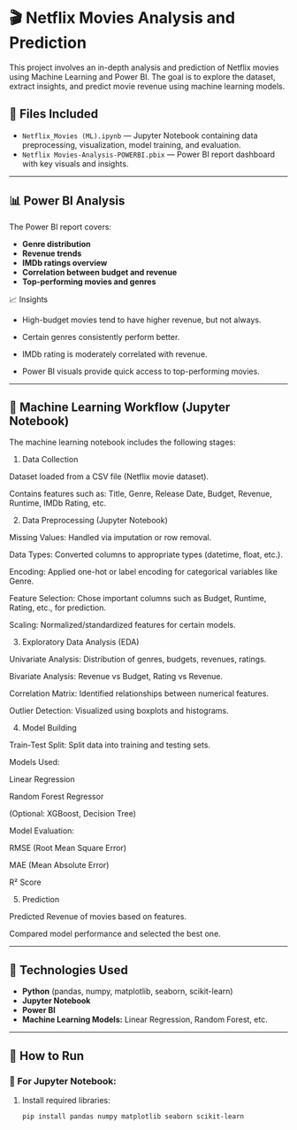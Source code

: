 
# 🎬 Netflix Movies Analysis and Prediction

This project involves an in-depth analysis and prediction of Netflix movies using Machine Learning and Power BI. The goal is to explore the dataset, extract insights, and predict movie revenue using machine learning models.

## 📁 Files Included

- `Netflix_Movies (ML).ipynb` — Jupyter Notebook containing data preprocessing, visualization, model training, and evaluation.
- `Netflix Movies-Analysis-POWERBI.pbix` — Power BI report dashboard with key visuals and insights.

---

## 📊 Power BI Analysis

The Power BI report covers:

- **Genre distribution**
- **Revenue trends**
- **IMDb ratings overview**
- **Correlation between budget and revenue**
- **Top-performing movies and genres**
  
📈 Insights

- High-budget movies tend to have higher revenue, but not always.

- Certain genres consistently perform better.

- IMDb rating is moderately correlated with revenue.

- Power BI visuals provide quick access to top-performing movies.
---

## 🤖 Machine Learning Workflow (Jupyter Notebook)

The machine learning notebook includes the following stages:

1. Data Collection

Dataset loaded from a CSV file (Netflix movie dataset).

Contains features such as: Title, Genre, Release Date, Budget, Revenue, Runtime, IMDb Rating, etc.

2. Data Preprocessing (Jupyter Notebook)

Missing Values: Handled via imputation or row removal.

Data Types: Converted columns to appropriate types (datetime, float, etc.).

Encoding: Applied one-hot or label encoding for categorical variables like Genre.

Feature Selection: Chose important columns such as Budget, Runtime, Rating, etc., for prediction.

Scaling: Normalized/standardized features for certain models.

3. Exploratory Data Analysis (EDA)

Univariate Analysis: Distribution of genres, budgets, revenues, ratings.

Bivariate Analysis: Revenue vs Budget, Rating vs Revenue.

Correlation Matrix: Identified relationships between numerical features.

Outlier Detection: Visualized using boxplots and histograms.

4. Model Building

Train-Test Split: Split data into training and testing sets.

Models Used:

Linear Regression

Random Forest Regressor

(Optional: XGBoost, Decision Tree)

Model Evaluation:

RMSE (Root Mean Square Error)

MAE (Mean Absolute Error)

R² Score

5. Prediction

Predicted Revenue of movies based on features.

Compared model performance and selected the best one.


---

## 📌 Technologies Used

- **Python** (pandas, numpy, matplotlib, seaborn, scikit-learn)
- **Jupyter Notebook**
- **Power BI**
- **Machine Learning Models:** Linear Regression, Random Forest, etc.

---

## 🚀 How to Run

### 📌 For Jupyter Notebook:
1. Install required libraries:
   ```bash
   pip install pandas numpy matplotlib seaborn scikit-learn
